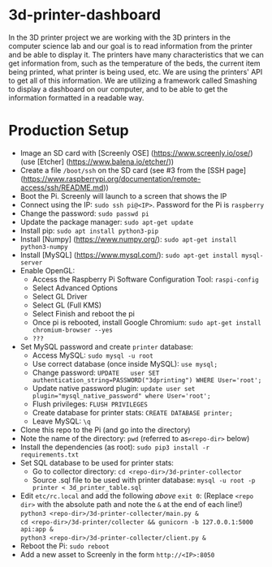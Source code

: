 # 3d-printer-dashboard
In the 3D printer project we are working with the 3D printers in the computer science lab and our goal is to read information from the printer and be able to display it. The printers have many characteristics that we can get information from, such as the temperature of the beds, the current item being printed, what printer is being used, etc. We are using the printers' API to get all of this information. We are utilizing a framework called Smashing to display a dashboard on our computer, and to be able to get the information formatted in a readable way.


# Production Setup
* Image an SD card with [Screenly OSE] (https://www.screenly.io/ose/) (use [Etcher] (https://www.balena.io/etcher/))
* Create a file `/boot/ssh` on the SD card (see #3 from the [SSH page] (https://www.raspberrypi.org/documentation/remote-access/ssh/README.md))
* Boot the Pi. Screenly will launch to a screen that shows the IP
* Connect using the IP: `sudo ssh pi@<IP>`. Password for the Pi is `raspberry`
* Change the password: `sudo passwd pi`
* Update the package manager: `sudo apt-get update`
* Install pip: `sudo apt install python3-pip`
* Install [Numpy] (https://www.numpy.org/): `sudo apt-get install python3-numpy`
* Install [MySQL] (https://www.mysql.com/): `sudo apt-get install mysql-server`
* Enable OpenGL:
	* Access the Raspberry Pi Software Configuration Tool: `raspi-config`
	* Select Advanced Options
	* Select GL Driver
	* Select GL (Full KMS)
	* Select Finish and reboot the pi
	* Once pi is rebooted, install Google Chromium: `sudo apt-get install chromium-browser --yes`
	* `???`
* Set MySQL password and create `printer` database:
	* Access MySQL: `sudo mysql -u root`
	* Use correct database (once inside MySQL): `use mysql;`
	* Change password: `UPDATE	 user SET authentication_string=PASSWORD("3dprinting") WHERE User='root';`
	* Update native password plugin: `update user set plugin="mysql_native_password" where User='root';`
	* Flush privileges: `FLUSH PRIVILEGES`
	* Create database for printer stats: `CREATE DATABASE printer;`
	* Leave MySQL: `\q`
* Clone this repo to the Pi (and go into the directory)
* Note the name of the directory: `pwd` (referred to as`<repo-dir>` below)
* Install the dependencies (as root): `sudo pip3 install -r requirements.txt`
* Set SQL database to be used for printer stats:
	* Go to collector directory: `cd <repo-dir>/3d-printer-collector`
	* Source .sql file to be used with printer database: `mysql -u root -p printer < 3d_printer_table.sql`
* Edit `etc/rc.local` and add the following *above* `exit 0`: (Replace `<repo dir>` with the absolute path and note the `&` at the end of each line!) <br/>
`python3 <repo-dir>/3d-printer-collecter/main.py &` </br>
`cd <repo-dir>/3d-printer/collecter && gunicorn -b 127.0.0.1:5000 api:app &` </br>
`python3 <repo-dir>/3d-printer-collecter/client.py &` </br>
* Reboot the Pi: `sudo reboot`
* Add a new asset to Screenly in the form `http://<IP>:8050`
